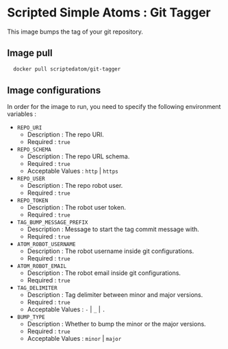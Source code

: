 # Scripted Simple Atoms : Git Tagger

This image bumps the tag of your git repository.

## Image pull

```bash
  docker pull scriptedatom/git-tagger
```

## Image configurations

In order for the image to run, you need to specify the following environment variables :

* `REPO_URI`
    * Description : The repo URI.
    * Required : `true`
* `REPO_SCHEMA`
    * Description : The repo URL schema.
    * Required : `true`
    * Acceptable Values : `http` | `https`
* `REPO_USER`
    * Description : The repo robot user.
    * Required : `true`
* `REPO_TOKEN`
    * Description : The robot user token.
    * Required : `true`
* `TAG_BUMP_MESSAGE_PREFIX`
    * Description : Message to start the tag commit message with.
    * Required : `true`
* `ATOM_ROBOT_USERNAME`
    * Description : The robot username inside git configurations.
    * Required : `true`
* `ATOM_ROBOT_EMAIL`
    * Description : The robot email inside git configurations.
    * Required : `true`
* `TAG_DELIMITER`
    * Description : Tag delimiter between minor and major versions.
    * Required : `true`
    * Acceptable Values : `-` | `_` | `.`
* `BUMP_TYPE`
    * Description : Whether to bump the minor or the major versions.
    * Required : `true`
    * Acceptable Values : `minor` | `major`